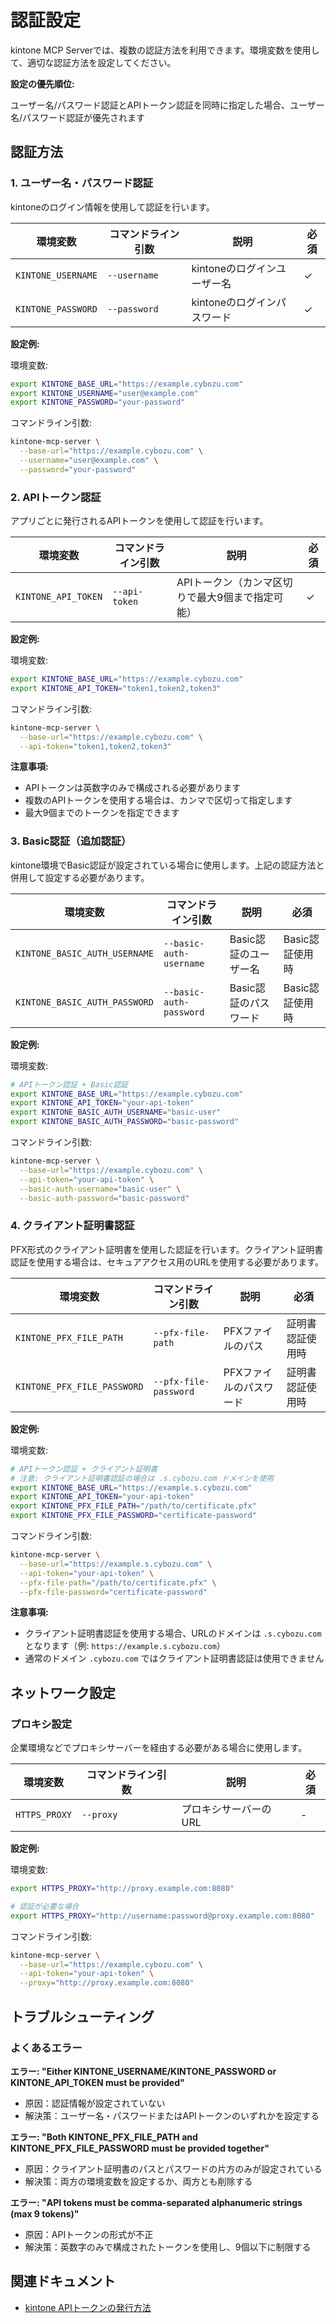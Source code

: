 # 認証設定

kintone MCP Serverでは、複数の認証方法を利用できます。環境変数を使用して、適切な認証方法を設定してください。

**設定の優先順位:**

ユーザー名/パスワード認証とAPIトークン認証を同時に指定した場合、ユーザー名/パスワード認証が優先されます

## 認証方法

### 1. ユーザー名・パスワード認証

kintoneのログイン情報を使用して認証を行います。

| 環境変数           | コマンドライン引数 | 説明                        | 必須 |
| ------------------ | ------------------ | --------------------------- | ---- |
| `KINTONE_USERNAME` | `--username`       | kintoneのログインユーザー名 | ✓    |
| `KINTONE_PASSWORD` | `--password`       | kintoneのログインパスワード | ✓    |

**設定例:**

環境変数:

```bash
export KINTONE_BASE_URL="https://example.cybozu.com"
export KINTONE_USERNAME="user@example.com"
export KINTONE_PASSWORD="your-password"
```

コマンドライン引数:

```bash
kintone-mcp-server \
  --base-url="https://example.cybozu.com" \
  --username="user@example.com" \
  --password="your-password"
```

### 2. APIトークン認証

アプリごとに発行されるAPIトークンを使用して認証を行います。

| 環境変数            | コマンドライン引数 | 説明                                             | 必須 |
| ------------------- | ------------------ | ------------------------------------------------ | ---- |
| `KINTONE_API_TOKEN` | `--api-token`      | APIトークン（カンマ区切りで最大9個まで指定可能） | ✓    |

**設定例:**

環境変数:

```bash
export KINTONE_BASE_URL="https://example.cybozu.com"
export KINTONE_API_TOKEN="token1,token2,token3"
```

コマンドライン引数:

```bash
kintone-mcp-server \
  --base-url="https://example.cybozu.com" \
  --api-token="token1,token2,token3"
```

**注意事項:**

- APIトークンは英数字のみで構成される必要があります
- 複数のAPIトークンを使用する場合は、カンマで区切って指定します
- 最大9個までのトークンを指定できます

### 3. Basic認証（追加認証）

kintone環境でBasic認証が設定されている場合に使用します。上記の認証方法と併用して設定する必要があります。

| 環境変数                      | コマンドライン引数      | 説明                  | 必須            |
| ----------------------------- | ----------------------- | --------------------- | --------------- |
| `KINTONE_BASIC_AUTH_USERNAME` | `--basic-auth-username` | Basic認証のユーザー名 | Basic認証使用時 |
| `KINTONE_BASIC_AUTH_PASSWORD` | `--basic-auth-password` | Basic認証のパスワード | Basic認証使用時 |

**設定例:**

環境変数:

```bash
# APIトークン認証 + Basic認証
export KINTONE_BASE_URL="https://example.cybozu.com"
export KINTONE_API_TOKEN="your-api-token"
export KINTONE_BASIC_AUTH_USERNAME="basic-user"
export KINTONE_BASIC_AUTH_PASSWORD="basic-password"
```

コマンドライン引数:

```bash
kintone-mcp-server \
  --base-url="https://example.cybozu.com" \
  --api-token="your-api-token" \
  --basic-auth-username="basic-user" \
  --basic-auth-password="basic-password"
```

### 4. クライアント証明書認証

PFX形式のクライアント証明書を使用した認証を行います。クライアント証明書認証を使用する場合は、セキュアアクセス用のURLを使用する必要があります。

| 環境変数                    | コマンドライン引数    | 説明                    | 必須             |
| --------------------------- | --------------------- | ----------------------- | ---------------- |
| `KINTONE_PFX_FILE_PATH`     | `--pfx-file-path`     | PFXファイルのパス       | 証明書認証使用時 |
| `KINTONE_PFX_FILE_PASSWORD` | `--pfx-file-password` | PFXファイルのパスワード | 証明書認証使用時 |

**設定例:**

環境変数:

```bash
# APIトークン認証 + クライアント証明書
# 注意: クライアント証明書認証の場合は .s.cybozu.com ドメインを使用
export KINTONE_BASE_URL="https://example.s.cybozu.com"
export KINTONE_API_TOKEN="your-api-token"
export KINTONE_PFX_FILE_PATH="/path/to/certificate.pfx"
export KINTONE_PFX_FILE_PASSWORD="certificate-password"
```

コマンドライン引数:

```bash
kintone-mcp-server \
  --base-url="https://example.s.cybozu.com" \
  --api-token="your-api-token" \
  --pfx-file-path="/path/to/certificate.pfx" \
  --pfx-file-password="certificate-password"
```

**注意事項:**

- クライアント証明書認証を使用する場合、URLのドメインは `.s.cybozu.com` となります（例: `https://example.s.cybozu.com`）
- 通常のドメイン `.cybozu.com` ではクライアント証明書認証は使用できません

## ネットワーク設定

### プロキシ設定

企業環境などでプロキシサーバーを経由する必要がある場合に使用します。

| 環境変数      | コマンドライン引数 | 説明                  | 必須 |
| ------------- | ------------------ | --------------------- | ---- |
| `HTTPS_PROXY` | `--proxy`          | プロキシサーバーのURL | -    |

**設定例:**

環境変数:

```bash
export HTTPS_PROXY="http://proxy.example.com:8080"

# 認証が必要な場合
export HTTPS_PROXY="http://username:password@proxy.example.com:8080"
```

コマンドライン引数:

```bash
kintone-mcp-server \
  --base-url="https://example.cybozu.com" \
  --api-token="your-api-token" \
  --proxy="http://proxy.example.com:8080"
```

## トラブルシューティング

### よくあるエラー

**エラー: "Either KINTONE_USERNAME/KINTONE_PASSWORD or KINTONE_API_TOKEN must be provided"**

- 原因：認証情報が設定されていない
- 解決策：ユーザー名・パスワードまたはAPIトークンのいずれかを設定する

**エラー: "Both KINTONE_PFX_FILE_PATH and KINTONE_PFX_FILE_PASSWORD must be provided together"**

- 原因：クライアント証明書のパスとパスワードの片方のみが設定されている
- 解決策：両方の環境変数を設定するか、両方とも削除する

**エラー: "API tokens must be comma-separated alphanumeric strings (max 9 tokens)"**

- 原因：APIトークンの形式が不正
- 解決策：英数字のみで構成されたトークンを使用し、9個以下に制限する

## 関連ドキュメント

- [kintone APIトークンの発行方法](https://jp.cybozu.help/k/ja/app/api/api_token.html)
